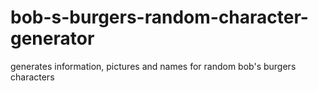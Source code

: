 # bob-s-burgers-random-character-generator
generates information, pictures and names for random bob's burgers characters
